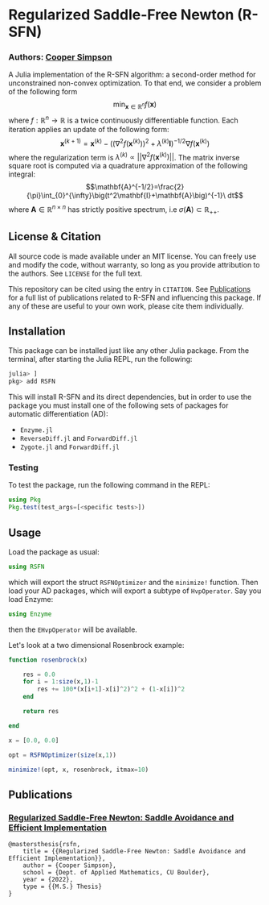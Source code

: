# Regularized Saddle-Free Newton (R-SFN)

### Authors: [Cooper Simpson](https://rs-coop.github.io/)

A Julia implementation of the R-SFN algorithm: a second-order method for unconstrained non-convex optimization. To that end, we consider a problem of the following form
$$\min_{\mathbf{x}\in \mathbb{R}^n}f(\mathbf{x})$$
where $f:\mathbb{R}^n\to\mathbb{R}$ is a twice continuously differentiable function. Each iteration applies an update of the following form:
$$\mathbf{x}^{(k+1)} = \mathbf{x}^{(k)}-\Big(\big(\nabla^2f(\mathbf{x}^{(k)})\big)^2+\lambda^{(k)}\mathbf{I}\Big)^{-1/2} \nabla f(\mathbf{x}^{(k)})$$
where the regularization term is $\lambda^{(k)}\propto||\nabla^2f(\mathbf{x}^{(k)})||$. The matrix inverse square root is computed via a quadrature approximation of the following integral:
$$\mathbf{A}^{-1/2}=\frac{2}{\pi}\int_{0}^{\infty}\big(t^2\mathbf{I}+\mathbf{A}\big)^{-1}\ dt$$
where $\mathbf{A}\in\mathbb{R}^{n\times n}$ has strictly positive spectrum, i.e $\sigma(\mathbf{A})\subset\mathbb{R}_{+ +}$.

## License & Citation
All source code is made available under an MIT license. You can freely use and modify the code, without warranty, so long as you provide attribution to the authors. See `LICENSE` for the full text.

This repository can be cited using the entry in `CITATION`. See [Publications](#publications) for a full list of publications related to R-SFN and influencing this package. If any of these are useful to your own work, please cite them individually.

## Installation
This package can be installed just like any other Julia package. From the terminal, after starting the Julia REPL, run the following:
```julia
julia> ]
pkg> add RSFN
```
This will install R-SFN and its direct dependencies, but in order to use the package you must install one of the following sets of packages for automatic differentiation (AD):
- `Enzyme.jl`
- `ReverseDiff.jl` and `ForwardDiff.jl`
- `Zygote.jl` and `ForwardDiff.jl`

### Testing
To test the package, run the following command in the REPL:
```julia
using Pkg
Pkg.test(test_args=[<specific tests>])
```

## Usage
Load the package as usual:
```julia
using RSFN
```
which will export the struct `RSFNOptimizer` and the `minimize!` function. Then load your AD packages, which will export a subtype of `HvpOperator`. Say you load Enzyme:
```julia
using Enzyme
```
then the `EHvpOperator` will be available.

Let's look at a two dimensional Rosenbrock example:
```julia
function rosenbrock(x)

	res = 0.0
	for i = 1:size(x,1)-1
		res += 100*(x[i+1]-x[i]^2)^2 + (1-x[i])^2
	end

	return res

end

x = [0.0, 0.0]

opt = RSFNOptimizer(size(x,1))

minimize!(opt, x, rosenbrock, itmax=10)
```

## Publications

### [Regularized Saddle-Free Newton: Saddle Avoidance and Efficient Implementation](https://rs-coop.github.io/projects/research/rsfn)
```
@mastersthesis{rsfn,
	title = {{Regularized Saddle-Free Newton: Saddle Avoidance and Efficient Implementation}},
	author = {Cooper Simpson},
	school = {Dept. of Applied Mathematics, CU Boulder},
	year = {2022},
	type = {{M.S.} Thesis}
}
```
